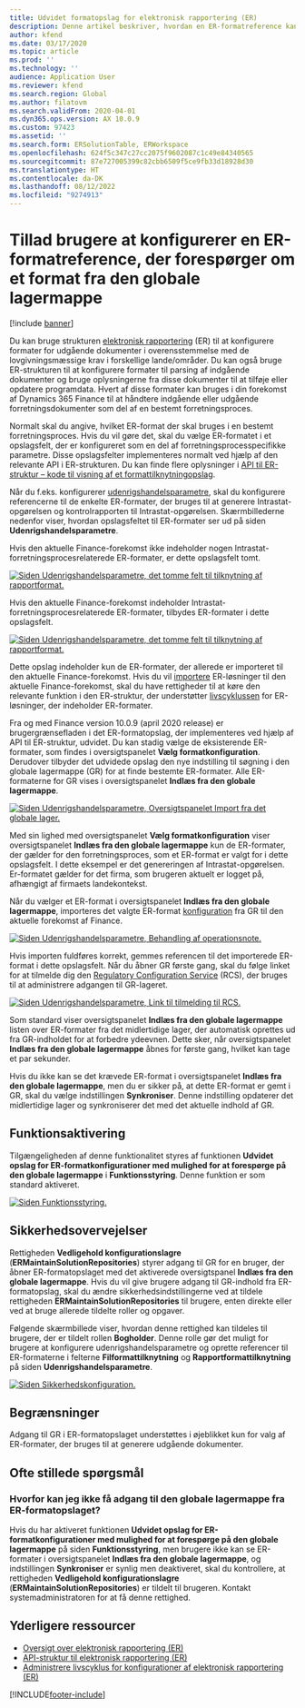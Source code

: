 ```yaml
---
title: Udvidet formatopslag for elektronisk rapportering (ER)
description: Denne artikel beskriver, hvordan en ER-formatreference kan konfigureres i ER-formatopslaget, når det krævede format er gemt i den globale lagermappe.
author: kfend
ms.date: 03/17/2020
ms.topic: article
ms.prod: ''
ms.technology: ''
audience: Application User
ms.reviewer: kfend
ms.search.region: Global
ms.author: filatovm
ms.search.validFrom: 2020-04-01
ms.dyn365.ops.version: AX 10.0.9
ms.custom: 97423
ms.assetid: ''
ms.search.form: ERSolutionTable, ERWorkspace
ms.openlocfilehash: 624f5c347c27cc2075f9602087c1c49e84340565
ms.sourcegitcommit: 87e727005399c82cbb6509f5ce9fb33d18928d30
ms.translationtype: HT
ms.contentlocale: da-DK
ms.lasthandoff: 08/12/2022
ms.locfileid: "9274913"
---
```

# <a name="allow-users-to-set-up-an-er-format-reference-inquiring-a-format-from-the-global-repository"></a>Tillad brugere at konfigurerer en ER-formatreference, der forespørger om et format fra den globale lagermappe

[!include [banner](../includes/banner.md)]

Du kan bruge strukturen [elektronisk rapportering](general-electronic-reporting.md) (ER) til at konfigurere formater for udgående dokumenter i overensstemmelse med de lovgivningsmæssige krav i forskellige lande/områder. Du kan også bruge ER-strukturen til at konfigurere formater til parsing af indgående dokumenter og bruge oplysningerne fra disse dokumenter til at tilføje eller opdatere programdata. Hvert af disse formater kan bruges i din forekomst af Dynamics 365 Finance til at håndtere indgående eller udgående forretningsdokumenter som del af en bestemt forretningsproces.

Normalt skal du angive, hvilket ER-format der skal bruges i en bestemt forretningsproces. Hvis du vil gøre det, skal du vælge ER-formatet i et opslagsfelt, der er konfigureret som en del af forretningsprocesspecifikke parametre. Disse opslagsfelter implementeres normalt ved hjælp af den relevante API i ER-strukturen. Du kan finde flere oplysninger i [API til ER-struktur – kode til visning af et formattilknytningopslag](er-apis-app73.md#code-to-display-a-format-mapping-lookup).

Når du f.eks. konfigurerer [udenrigshandelsparametre](../../../finance/localizations/emea-intrastat.md#set-up-foreign-trade-parameters), skal du konfigurere referencerne til de enkelte ER-formater, der bruges til at generere Intrastat-opgørelsen og kontrolrapporten til Intrastat-opgørelsen. Skærmbillederne nedenfor viser, hvordan opslagsfeltet til ER-formater ser ud på siden **Udenrigshandelsparametre**.

Hvis den aktuelle Finance-forekomst ikke indeholder nogen Intrastat-forretningsprocesrelaterede ER-formater, er dette opslagsfelt tomt.

[![Siden Udenrigshandelsparametre, det tomme felt til tilknytning af rapportformat.](./media/ER-ExtLookup-Lookup1.gif)](./media/ER-ExtLookup-Lookup1.gif)

Hvis den aktuelle Finance-forekomst indeholder Intrastat-forretningsprocesrelaterede ER-formater, tilbydes ER-formater i dette opslagsfelt.

[![Siden Udenrigshandelsparametre, det tomme felt til tilknytning af rapportformat.](./media/ER-ExtLookup-Lookup2.png)](./media/ER-ExtLookup-Lookup2.png)

Dette opslag indeholder kun de ER-formater, der allerede er importeret til den aktuelle Finance-forekomst. Hvis du vil [importere](./tasks/er-import-configuration-lifecycle-services.md) ER-løsninger til den aktuelle Finance-forekomst, skal du have rettigheder til at køre den relevante funktion i den ER-struktur, der understøtter [livscyklussen](general-electronic-reporting-manage-configuration-lifecycle.md) for ER-løsninger, der indeholder ER-formater.

Fra og med Finance version 10.0.9 (april 2020 release) er brugergrænsefladen i det ER-formatopslag, der implementeres ved hjælp af API til ER-struktur, udvidet. Du kan stadig vælge de eksisterende ER-formater, som findes i oversigtspanelet **Vælg formatkonfiguration**. Derudover tilbyder det udvidede opslag den nye indstilling til søgning i den globale lagermappe (GR) for at finde bestemte ER-formater. Alle ER-formaterne for GR vises i oversigtspanelet **Indlæs fra den globale lagermappe**.

[![Siden Udenrigshandelsparametre, Oversigtspanelet Import fra det globale lager.](./media/ER-ExtLookup-Lookup3.png)](./media/ER-ExtLookup-Lookup3.png)

Med sin lighed med oversigtspanelet **Vælg formatkonfiguration** viser oversigtspanelet **Indlæs fra den globale lagermappe** kun de ER-formater, der gælder for den forretningsproces, som et ER-format er valgt for i dette opslagsfelt. I dette eksempel er det genereringen af Intrastat-opgørelsen. Er-formatet gælder for det firma, som brugeren aktuelt er logget på, afhængigt af firmaets landekontekst.

Når du vælger et ER-format i oversigtspanelet **Indlæs fra den globale lagermappe**, importeres det valgte ER-format [konfiguration](general-electronic-reporting.md#Configuration) fra GR til den aktuelle forekomst af Finance.

[![Siden Udenrigshandelsparametre, Behandling af operationsnote.](./media/ER-ExtLookup-FormatImport.png)](./media/ER-ExtLookup-FormatImport.png)

Hvis importen fuldføres korrekt, gemmes referencen til det importerede ER-format i dette opslagsfelt. Når du åbner GR første gang, skal du følge linket for at tilmelde dig den [Regulatory Configuration Service](https://aka.ms/rcs) (RCS), der bruges til at administrere adgangen til GR-lageret.

[![Siden Udenrigshandelsparametre, Link til tilmelding til RCS.](./media/ER-ExtLookup-RepoSignUp.png)](./media/ER-ExtLookup-RepoSignUp.png)

Som standard viser oversigtspanelet **Indlæs fra den globale lagermappe** listen over ER-formater fra det midlertidige lager, der automatisk oprettes ud fra GR-indholdet for at forbedre ydeevnen. Dette sker, når oversigtspanelet **Indlæs fra den globale lagermappe** åbnes for første gang, hvilket kan tage et par sekunder.

Hvis du ikke kan se det krævede ER-format i oversigtspanelet **Indlæs fra den globale lagermappe**, men du er sikker på, at dette ER-format er gemt i GR, skal du vælge indstillingen **Synkroniser**. Denne indstilling opdaterer det midlertidige lager og synkroniserer det med det aktuelle indhold af GR.

## <a name="feature-activation"></a>Funktionsaktivering

Tilgængeligheden af denne funktionalitet styres af funktionen **Udvidet opslag for ER-formatkonfigurationer med mulighed for at forespørge på den globale lagermappe** i **Funktionsstyring**. Denne funktion er som standard aktiveret.

[![Siden Funktionsstyring.](./media/ER-ExtLookup-FeatureMngt.png)](./media/ER-ExtLookup-FeatureMngt.png)

## <a name="security-considerations"></a>Sikkerhedsovervejelser

Rettigheden **Vedligehold konfigurationslagre** (**ERMaintainSolutionRepositories**) styrer adgang til GR for en bruger, der åbner ER-formatopslaget med det aktiverede oversigtspanel **Indlæs fra den globale lagermappe**. Hvis du vil give brugere adgang til GR-indhold fra ER-formatopslag, skal du ændre sikkerhedsindstillingerne ved at tildele rettigheden **ERMaintainSolutionRepositories** til brugere, enten direkte eller ved at bruge allerede tildelte roller og opgaver.

Følgende skærmbillede viser, hvordan denne rettighed kan tildeles til brugere, der er tildelt rollen **Bogholder**. Denne rolle gør det muligt for brugere at konfigurere udenrigshandelsparametre og oprette referencer til ER-formaterne i felterne **Filformattilknytning** og **Rapportformattilknytning** på siden **Udenrigshandelsparametre**.

[![Siden Sikkerhedskonfiguration.](./media/ER-ExtLookup-SecuritySetting.png)](./media/ER-ExtLookup-SecuritySetting.png)

## <a name="limitations"></a>Begrænsninger

Adgang til GR i ER-formatopslaget understøttes i øjeblikket kun for valg af ER-formater, der bruges til at generere udgående dokumenter.

## <a name="frequently-asked-questions"></a>Ofte stillede spørgsmål

### <a name="why-cant-i-access-the-global-repository-from-the-er-format-lookup"></a>Hvorfor kan jeg ikke få adgang til den globale lagermappe fra ER-formatopslaget?

Hvis du har aktiveret funktionen **Udvidet opslag for ER-formatkonfigurationer med mulighed for at forespørge på den globale lagermappe** på siden **Funktionsstyring**, men brugere ikke kan se ER-formater i oversigtspanelet **Indlæs fra den globale lagermappe**, og indstillingen **Synkroniser** er synlig men deaktiveret, skal du kontrollere, at rettigheden **Vedligehold konfigurationslagre** (**ERMaintainSolutionRepositories**) er tildelt til brugeren. Kontakt systemadministratoren for at få denne rettighed.

## <a name="additional-resources"></a>Yderligere ressourcer

- [Oversigt over elektronisk rapportering (ER)](general-electronic-reporting.md)
- [API-struktur til elektronisk rapportering (ER)](er-apis-app73.md)
- [Administrere livscyklus for konfigurationer af elektronisk rapportering (ER)](general-electronic-reporting-manage-configuration-lifecycle.md)


[!INCLUDE[footer-include](../../../includes/footer-banner.md)]

